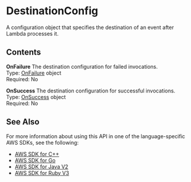 # DestinationConfig<a name="API_DestinationConfig"></a>

A configuration object that specifies the destination of an event after Lambda processes it\.

## Contents<a name="API_DestinationConfig_Contents"></a>

 **OnFailure**   <a name="SSS-Type-DestinationConfig-OnFailure"></a>
The destination configuration for failed invocations\.  
Type: [OnFailure](API_OnFailure.md) object  
Required: No

 **OnSuccess**   <a name="SSS-Type-DestinationConfig-OnSuccess"></a>
The destination configuration for successful invocations\.  
Type: [OnSuccess](API_OnSuccess.md) object  
Required: No

## See Also<a name="API_DestinationConfig_SeeAlso"></a>

For more information about using this API in one of the language\-specific AWS SDKs, see the following:
+  [AWS SDK for C\+\+](https://docs.aws.amazon.com/goto/SdkForCpp/lambda-2015-03-31/DestinationConfig) 
+  [AWS SDK for Go](https://docs.aws.amazon.com/goto/SdkForGoV1/lambda-2015-03-31/DestinationConfig) 
+  [AWS SDK for Java V2](https://docs.aws.amazon.com/goto/SdkForJavaV2/lambda-2015-03-31/DestinationConfig) 
+  [AWS SDK for Ruby V3](https://docs.aws.amazon.com/goto/SdkForRubyV3/lambda-2015-03-31/DestinationConfig) 